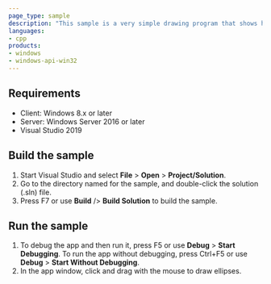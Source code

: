 ```yaml
---
page_type: sample
description: "This sample is a very simple drawing program that shows how to use mouse input, keyboard input, and accelerator tables."
languages:
- cpp
products:
- windows
- windows-api-win32
---
```


## Requirements

* Client: Windows 8.x or later
* Server: Windows Server 2016 or later
* Visual Studio 2019

## Build the sample

1. Start Visual Studio and select **File** \> **Open** \> **Project/Solution**.
2. Go to the directory named for the sample, and double-click the solution (.sln) file.
3. Press F7 or use **Build** /> **Build Solution** to build the sample.

## Run the sample

1. To debug the app and then run it, press F5 or use **Debug** \> **Start Debugging**. To run the app without debugging, press Ctrl+F5 or use **Debug** \> **Start Without Debugging**.
2. In the app window, click and drag with the mouse to draw ellipses.
